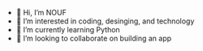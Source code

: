 - 👋 Hi, I’m NOUF
- 👀 I’m interested in coding, desinging, and technology
- 🌱 I’m currently learning Python
- 💞️ I’m looking to collaborate on building an app

<!---
Nouf94iz/Nouf94iz is a ✨ special ✨ repository because its `README.md` (this file) appears on your GitHub profile.
You can click the Preview link to take a look at your changes.
--->

